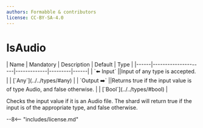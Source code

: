 ```yaml
---
authors: Formabble & contributors
license: CC-BY-SA-4.0
---
```



# IsAudio

<div class="sh-parameters" markdown="1">
| Name | Mandatory | Description | Default | Type |
|------|---------------------|-------------|---------|------|
| `⬅️ Input` ||Input of any type is accepted. | | [`Any`](../../types/#any) |
| `Output ➡️` ||Returns true if the input value is of type Audio, and false otherwise. | | [`Bool`](../../types/#bool) |

</div>

Checks the input value if it is an Audio file. The shard will return true if the input is of the appropriate type, and false otherwise.

--8<-- "includes/license.md"

